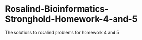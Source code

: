 # Rosalind-Bioinformatics-Stronghold-Homework-4-and-5
The solutions to rosalind problems for homework 4 and 5
